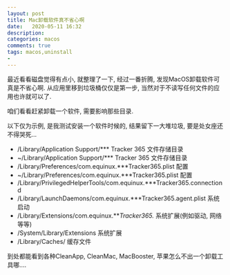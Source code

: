 ```yaml
---
layout: post
title: Mac卸载软件真不省心啊
date:   2020-05-11 16:32
description: 
categories: macos
comments: true
tags: macos,uninstall
- 
---
```

最近看看磁盘觉得有点小, 就整理了一下, 经过一番折腾, 发现MacOS卸载软件可真是不省心啊. 从应用里移到垃圾桶仅仅是第一步, 当然对于不读写任何文件的应用也许就可以了.

咱们看看赶紧卸载一个软件, 需要影响那些目录. 
 
 以下仅为示例, 是我测试安装一个软件时候的, 结果留下一大堆垃圾, 要是处女座还不得哭死...

* /Library/Application Support/*** Tracker 365  文件存储目录
* ~/Library/Application Support/*** Tracker 365 文件存储目录
* /Library/Preferences/com.equinux.***Tracker365.plist 配置
*  ~/Library/Preferences/com.equinux.***Tracker365.plist 配置
* /Library/PrivilegedHelperTools/com.equinux.***Tracker365.connectiond 
* /Library/LaunchDaemons/com.equinux.***Tracker365.agent.plist 系统启动
* /Library/Extensions/com.equinux.***Tracker365.* 系统扩展(例如驱动, 网络等等)
* /System/Library/Extensions 系统扩展
* /Library/Caches/ 缓存文件


到处都能看到各种CleanApp, CleanMac, MacBooster, 苹果怎么不出一个卸载工具哪....